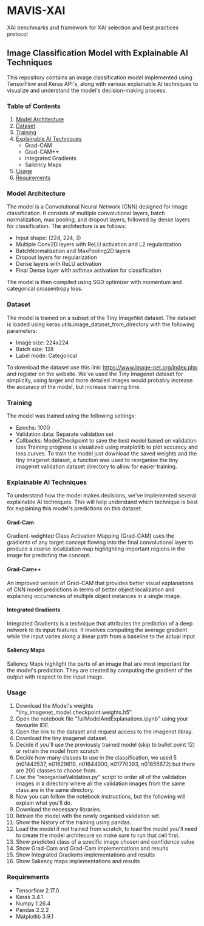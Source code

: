 # MAVIS-XAI
XAI benchmarks and framework for XAI selection and best practices protocol

## Image Classification Model with Explainable AI Techniques
This repository contains an image classification model implemented using TensorFlow and Keras API's, along with various explainable AI techniques to visualize and understand the model's decision-making process.
### Table of Contents


1. [Model Architecture](#model-architecture)
2. [Dataset](#dataset)
3. [Training](#Training)
4. [Explainable AI Techniques](#Explainable-AI-Techniques)
    - Grad-CAM
    - Grad-CAM++
    - Integrated Gradients
    - Saliency Maps
5. [Usage](#Usage)
6. [Requirements](#Requirements)

### Model Architecture
The model is a Convolutional Neural Network (CNN) designed for image classification. It consists of multiple convolutional layers, batch normalization, max pooling, and dropout layers, followed by dense layers for classification. The architecture is as follows:

+ Input shape: (224, 224, 3)
+ Multiple Conv2D layers with ReLU activation and L2 regularization
+ BatchNormalization and MaxPooling2D layers
+ Dropout layers for regularization
+ Dense layers with ReLU activation
+ Final Dense layer with softmax activation for classification

The model is then compiled using SGD optimizer with momentum and categorical crossentropy loss.

### Dataset
The model is trained on a subset of the Tiny ImageNet dataset. The dataset is loaded using keras.utils.image_dataset_from_directory with the following parameters:
+ Image size: 224x224
+ Batch size: 128
+ Label mode: Categorical
  
To download the dataset use this link: https://www.image-net.org/index.php and register on the website. We've used the Tiny Imagenet dataset for simplicity, using larger and more detailed images would probably increase the accuracy of the model, but increase training time.
### Training 
The model was trained using the following settings:
+ Epochs: 1000
+ Validation data: Separate validation set
+ Callbacks: ModelCheckpoint to save the best model based on validation loss
Training progress is visualized using matplotlib to plot accuracy and loss curves.
To train the model just download the saved weights and the tiny imagenet dataset, a function was used to reorganise the tiny imagenet validation dataset directory to allow for easier training.
### Explainable AI Techniques
To understand how the model makes decisions, we've implemented several explainable AI techniques. This will help understand which technique is best for explaining this model's predictions on this dataset.
#### Grad-Cam
Gradient-weighted Class Activation Mapping (Grad-CAM) uses the gradients of any target concept flowing into the final convolutional layer to produce a coarse localization map highlighting important regions in the image for predicting the concept.
#### Grad-Cam++
An improved version of Grad-CAM that provides better visual explanations of CNN model predictions in terms of better object localization and explaining occurrences of multiple object instances in a single image.
#### Integrated Gradients
Integrated Gradients is a technique that attributes the prediction of a deep network to its input features. It involves computing the average gradient while the input varies along a linear path from a baseline to the actual input.
#### Saliency Maps
Saliency Maps highlight the parts of an image that are most important for the model's prediction. They are created by computing the gradient of the output with respect to the input image.
### Usage

1. Download the Model's weights "tiny_imagenet_model.checkpoint.weights.h5".
2. Open the notebook file "fullModelAndExplanations.ipynb" using your favourite IDE.
3. Open the link to the dataset and request access to the imagenet libray.
4. Download the tiny imagenet dataset.
5. Decide if you'll use the previously trained model (skip to bullet point 12) or retrain the model from scratch 
6. Decide how many classes to use in the classification, we used 5 (n01443537, n01629819, n01644900, n01770393, n01855672) but there are 200 classes to choose from.
7. Use the "reorganiseValidation.py" script to order all of the validation images in a directory where all the validation images from the same class are in the same directory.
8. Now you can follow the notebook instructions, but the following will explain what you'll do.
9. Download the necessary libraries.
10. Retrain the model with the newly organised validation set.
11. Show the history of the training using pandas.
12. Load the model if not trained from scratch, to load the model you'll need to create the model architecure so make sure to run that cell first.
13. Show predicted class of a specific image chosen and confidence value
14. Show Grad-Cam and Grad-Cam implementations and results
15. Show Integrated Gradients implementations and results
16. Show Saliency maps implementations and results
### Requirements
+ Tensorflow 2.17.0
+ Keras 3.4.1
+ Numpy 1.26.4
+ Pandas 2.2.2
+ Matplotlib 3.9.1
